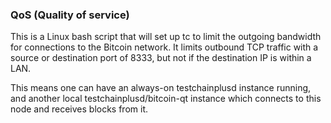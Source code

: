 ### QoS (Quality of service) ###

This is a Linux bash script that will set up tc to limit the outgoing bandwidth for connections to the Bitcoin network. It limits outbound TCP traffic with a source or destination port of 8333, but not if the destination IP is within a LAN.

This means one can have an always-on testchainplusd instance running, and another local testchainplusd/bitcoin-qt instance which connects to this node and receives blocks from it.
